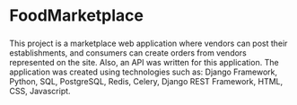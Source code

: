 # FoodMarketplace
<h5></h5>
<p>This project is a marketplace web application where vendors can post their establishments, and consumers can create orders from vendors represented on the site. Also, an API was written for this application.
The application was created using technologies such as: Django Framework, Python, SQL, PostgreSQL, Redis, Celery, Django REST Framework, HTML, CSS, Javascript.</p>
